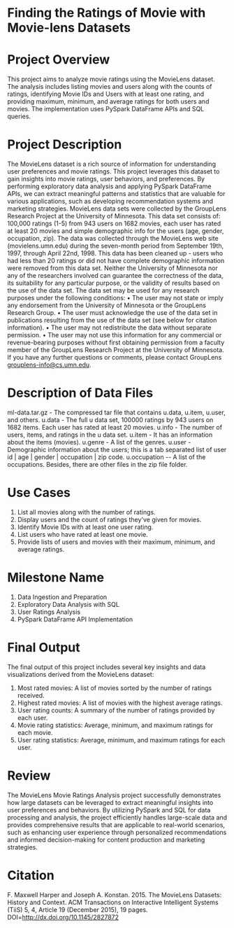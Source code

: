 # Finding the Ratings of Movie with Movie-lens Datasets 
# Project Overview
This project aims to analyze movie ratings using the MovieLens dataset. The analysis includes listing movies and users along with the counts of ratings, identifying Movie IDs and Users with at least one rating, and providing maximum, minimum, and average ratings for both users and movies. The implementation uses PySpark DataFrame APIs and SQL queries.
# Project Description
The MovieLens dataset is a rich source of information for understanding user preferences and movie ratings. This project leverages this dataset to gain insights into movie ratings, user behaviors, and preferences. By performing exploratory data analysis and applying PySpark DataFrame APIs, we can extract meaningful patterns and statistics that are valuable for various applications, such as developing recommendation systems and marketing strategies.
MovieLens data sets were collected by the GroupLens Research Project at the University of Minnesota. This data set consists of: 100,000 ratings (1-5) from 943 users on 1682 movies, each user has rated at least 20 movies and simple demographic info for the users (age, gender, occupation, zip). The data was collected through the MovieLens web site (movielens.umn.edu) during the seven-month period from September 19th, 1997, through April 22nd, 1998. This data has been cleaned up - users who had less than 20 ratings or did not have complete demographic information were removed from this data set. Neither the University of Minnesota nor any of the researchers involved can guarantee the correctness of the data, its suitability for any particular purpose, or the validity of results based on the use of the data set. The data set may be used for any research purposes under the following conditions: 
•	The user may not state or imply any endorsement from the University of Minnesota or the GroupLens Research Group.
•	The user must acknowledge the use of the data set in publications resulting from the use of the data set (see below for citation information).
•	The user may not redistribute the data without separate permission.
•	The user may not use this information for any commercial or revenue-bearing purposes without first obtaining permission from a faculty member of the GroupLens Research Project at the University of Minnesota.
If you have any further questions or comments, please contact GroupLens grouplens-info@cs.umn.edu.
# Description of Data Files 
ml-data.tar.gz - The compressed tar file that contains u.data, u.item, u.user, and others.
u.data - The full u data set, 100000 ratings by 943 users on 1682 items. Each user has rated at least 20 movies. 
u.info - The number of users, items, and ratings in the u data set.
u.item - It has an information about the items (movies).
u.genre - A list of the genres.
u.user - Demographic information about the users; this is a tab separated list of user id | age | gender | occupation | zip code.
u.occupation -- A list of the occupations. 
Besides, there are other files in the zip file folder.

# Use Cases
1.	List all movies along with the number of ratings.
2.	Display users and the count of ratings they've given for movies.
3.	Identify Movie IDs with at least one user rating.
4.	List users who have rated at least one movie.
5.	Provide lists of users and movies with their maximum, minimum, and average ratings. 
# Milestone Name
1.	Data Ingestion and Preparation
2.	Exploratory Data Analysis with SQL
3.	User Ratings Analysis
4.	PySpark DataFrame API Implementation
# Final Output
The final output of this project includes several key insights and data visualizations derived from the MovieLens dataset:
1.	Most rated movies: A list of movies sorted by the number of ratings received. 
2.	Highest rated movies: A list of movies with the highest average ratings.
3.	User rating counts: A summary of the number of ratings provided by each user.
4.	Movie rating statistics: Average, minimum, and maximum ratings for each movie.
5.	User rating statistics: Average, minimum, and maximum ratings for each user.
# Review
The MovieLens Movie Ratings Analysis project successfully demonstrates how large datasets can be leveraged to extract meaningful insights into user preferences and behaviors. By utilizing PySpark and SQL for data processing and analysis, the project efficiently handles large-scale data and provides comprehensive results that are applicable to real-world scenarios, such as enhancing user experience through personalized recommendations and informed decision-making for content production and marketing strategies.
# Citation
F. Maxwell Harper and Joseph A. Konstan. 2015. The MovieLens Datasets: History and Context. ACM Transactions on Interactive Intelligent Systems (TiiS) 5, 4, Article 19 (December 2015), 19 pages. DOI=http://dx.doi.org/10.1145/2827872  

